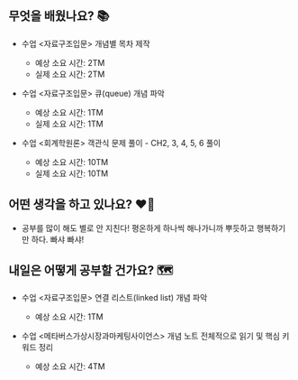 ## 무엇을 배웠나요? 📚
- 수업 <자료구조입문> 개념별 목차 제작
    - 예상 소요 시간: 2TM
    - 실제 소요 시간: 2TM

- 수업 <자료구조입문> 큐(queue) 개념 파악
    - 예상 소요 시간: 1TM
    - 실제 소요 시간: 1TM

- 수업 <회계학원론> 객관식 문제 풀이 - CH2, 3, 4, 5, 6 풀이
    - 예상 소요 시간: 10TM
    - 실제 소요 시간: 10TM

## 어떤 생각을 하고 있나요? ❤️‍🔥
- 공부를 많이 해도 별로 안 지친다! 평온하게 하나씩 해나가니까 뿌듯하고 행복하기만 하다. 빠샤 빠샤!

## 내일은 어떻게 공부할 건가요? 🗺
- 수업 <자료구조입문> 연결 리스트(linked list) 개념 파악
    - 예상 소요 시간: 1TM

- 수업 <메타버스가상시장과마케팅사이언스> 개념 노트 전체적으로 읽기 및 핵심 키워드 정리
    - 예상 소요 시간: 4TM